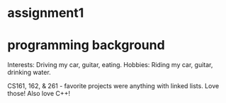 # assignment1
# programming background
Interests: Driving my car, guitar, eating.  Hobbies: Riding my car, guitar, drinking water.  

CS161, 162, & 261 - favorite projects were anything with linked lists.  Love those!  Also love C++!
